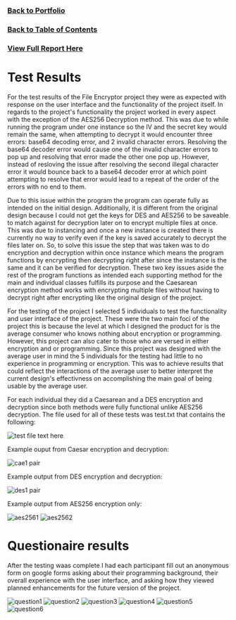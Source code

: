 ### [Back to Portfolio](index.md)

### [Back to Table of Contents](seniorproject.md)

### [View Full Report Here](fullReport.md)

Test Results
====================
For the test results of the File Encryptor project they were as expected with response on the user interface and the functionality of the project itself. In regards to the project's functionality the project worked in every aspect with the exception of the AES256 Decryption method. This was due to while running the program under one instance so the IV and the secret key would remain the same, when attempting to decrypt it would encounter three errors: base64 decoding error, and 2 invalid character errors. Resolving the base64 decoder error would cause one of the invalid character errors to pop up and resolving that error made the other one pop up. However, instead of resloving the issue after resolving the second illegal character error it would bounce back to a base64 decoder error at which point attempting to resolve that error would lead to a repeat of the order of the errors with no end to them.

Due to this issue within the program the program can operate fully as intended on the initial design. Additionally, it is different from the original design because I could not get the keys for DES and AES256 to be saveable to match against for decryption later on to encrypt multiple files at once. This was due to instancing and once a new instance is created there is currently no way to verify even if the key is saved accurately to decrypt the files later on. So, to solve this issue the step that was taken was to do encryption and decryption within once instance which means the program functions by encrypting then decrypting right after since the instance is the same and it can be verified for decryption. These two key issues aside the rest of the program functions as intended each supporting method for the main and individual classes fulfills its purpose and the Caesarean encryption method works with encrypting multiple files without having to decrypt right after encrypting like the original design of the project.

For the testing of the project I selected 5 individuals to test the functionality and user interface of the project. These were the two main foci of the project this is because the level at which I designed the product for is the average consumer who knows nothing about encryption or programming. However, this project can also cater to those who are versed in either encryption and or programming. Since this project was designed with the average user in mind the 5 individuals for the testing had little to no experience in programming or encryption. This was to achieve results that could reflect the interactions of the average user to better interpret the current design's effectivness on accomplishing the main goal of being usable by the average user.

For each individual they did a Caesarean and a DES encryption and decryption since both methods were fully functional unlike AES256 decryption. The file used for all of these tests was test.txt that contains the following:

![test file text here](images/testText.PNG)

Example ouput from Caesar encryption and decryption:

![cae1 pair](images/cae1dec.PNG)

Example output from DES encryption and decryption:

![des1 pair](images/des1pair.PNG)

Example output from AES256 encryption only:

![aes2561](images/aes2561.PNG)
![aes2562](images/aes2562.PNG)

Questionaire results
====================
After the testing waas complete I had each participant fill out an anonymous form on google forms asking about their programming background, their overall experience with the user interface, and asking how they viewed planned enhancements for the future version of the project.

![question1](images/question1.PNG)
![question2](images/question2.PNG)
![question3](images/question3.PNG)
![question4](images/question4.PNG)
![question5](images/question5.PNG)
![question6](images/question6.PNG)
